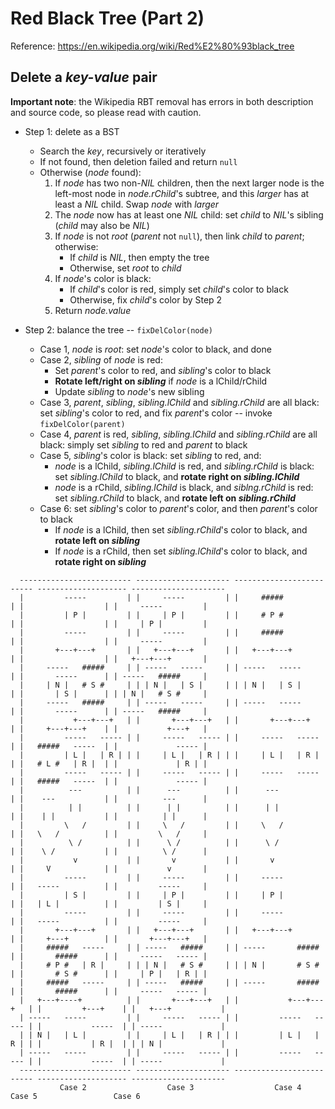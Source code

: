 # Red Black Tree (Part 2)

Reference: https://en.wikipedia.org/wiki/Red%E2%80%93black_tree


## Delete a *key-value* pair

**Important note**: the Wikipedia RBT removal has errors in both description and source code, so please read with
caution.

  - Step 1: delete as a BST
    + Search the *key*, recursively or iteratively
    + If not found, then deletion failed and return `null`
    + Otherwise (*node* found):
        1. If *node* has two non-*NIL* children, then the next larger node is the left-most node in *node.rChild*'s
           subtree, and this *larger* has at least a *NIL* child. Swap *node* with *larger*
        2. The *node* now has at least one *NIL* child: set *child* to *NIL*'s sibling (*child* may also be *NIL*)
        3. If *node* is not *root* (*parent* not `null`), then link *child* to *parent*; otherwise:
            * If *child* is *NIL*, then empty the tree
            * Otherwise, set *root* to *child*
        4. If *node*'s color is black:
            * If *child*'s color is red, simply set *child*'s color to black
            * Otherwise, fix *child*'s color by Step 2
        5. Return *node.value*

  - Step 2: balance the tree -- `fixDelColor(node)`
    + Case 1, *node* is *root*: set *node*'s color to black, and done
    + Case 2, *sibling* of *node* is red:
        * Set *parent*'s color to red, and *sibling*'s color to black
        * **Rotate left/right on _sibling_** if *node* is a lChild/rChild
        * Update *sibling* to *node*'s new sibling
    + Case 3, *parent*, *sibling*, *sibling.lChild* and *sibling.rChild* are all black: set *sibling*'s color to red,
      and fix *parent*'s color -- invoke `fixDelColor(parent)`
    + Case 4, *parent* is red, *sibling*, *sibling.lChild* and *sibling.rChild* are all black: simply set *sibling* to
      red and *parent* to black
    + Case 5, *sibling*'s color is black: set *sibling* to red, and:
        * *node* is a lChild, *sibling.lChild* is red, and *sibling.rChild* is black: set *sibling.lChild* to black,
           and **rotate right on _sibling.lChild_**
        * *node* is a rChild, *sibling.lChild* is black, and *siblng.rChild* is red: set *sibling.rChild* to black, and
           **rotate left on _sibling.rChild_**
    + Case 6: set *sibling*'s color to *parent*'s color, and then *parent*'s color to black
        * If *node* is a lChild, then set *sibling.rChild*'s color to black, and **rotate left on _sibling_**
        * If *node* is a rChild, then set *sibling.lChild*'s color to black, and **rotate right on _sibling_**

```text
  ------------------------- --------------------- ------------------------- -------------------- ---------------------
  |         -----         | |     -----         | |     #####             | |                  | |     -----         |
  |         | P |         | |     | P |         | |     # P #             | |                  | |     | P |         |
  |         -----         | |     -----         | |     #####             | |                  | |     -----         |
  |       +---+---+       | |   +---+---+       | |   +---+---+           | |                  | |   +---+---+       |
  |     -----   #####     | | -----   -----     | | -----   -----         | |       -----      | | -----   #####     |
  |     | N |   # S #     | | | N |   | S |     | | | N |   | S |         | |       | S |      | | | N |   # S #     |
  |     -----   #####     | | -----   -----     | | -----   -----         | |       -----      | | -----   #####     |
  |           +---+---+   | |       +---+---+   | |       +---+---+       | |     +---+---+    | |           +---+   |
  |         -----   ----- | |     -----   ----- | |     -----   -----     | |   #####   -----  | |             ----- |
  |         | L |   | R | | |     | L |   | R | | |     | L |   | R |     | |   # L #   | R |  | |             | R | |
  |         -----   ----- | |     -----   ----- | |     -----   -----     | |   #####   -----  | |             ----- |
  |          ---          | |      ---          | |      ---              | |    ---           | |          ---      |
  |          | |          | |      | |          | |      | |              | |    | |           | |          | |      |
  |         \   /         | |     \   /         | |     \   /             | |   \   /          | |         \   /     |
  |          \ /          | |      \ /          | |      \ /              | |    \ /           | |          \ /      |
  |           v           | |       v           | |       v               | |     V            | |           v       |
  |         -----         | |     -----         | |     -----             | |   -----          | |         -----     |
  |         | S |         | |     | P |         | |     | P |             | |   | L |          | |         | S |     |
  |         -----         | |     -----         | |     -----             | |   -----          | |         -----     |
  |       +---+---+       | |   +---+---+       | |   +---+---+           | |     +---+        | |       +---+---+   |
  |     #####   -----     | | -----   #####     | | -----       #####     | |       #####      | |     -----   ----- |
  |     # P #   | R |     | | | N |   # S #     | | | N |       # S #     | |       # S #      | |     | P |   | R | |
  |     #####   -----     | | -----   #####     | | -----       #####     | |       #####      | |     -----   ----- |
  |   +---+----+          | |       +---+---+   | |           +---+---+   | |         +---+    | |   +---+           |
  | -----   -----         | |     -----   ----- | |         -----   ----- | |           -----  | | -----             |
  | | N |   | L |         | |     | L |   | R | | |         | L |   | R | | |           | R |  | | | N |             |
  | -----   -----         | |     -----   ----- | |         -----   ----- | |           -----  | | -----             |
  ------------------------- --------------------- ------------------------- -------------------- ---------------------
           Case 2                  Case 3                  Case 4                 Case 5                 Case 6
```
